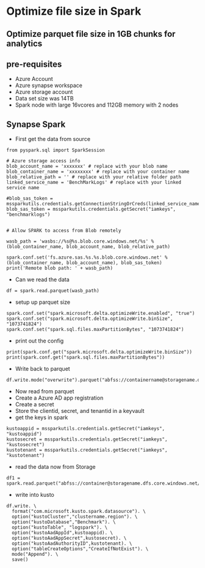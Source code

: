 # Optimize file size in Spark

## Optimize parquet file size in 1GB chunks for analytics

## pre-requisites

- Azure Account
- Azure synapse workspace
- Azure storage account
- Data set size was 14TB
- Spark node with large 16vcores and 112GB memory with 2 nodes

## Synapse Spark

- First get the data from source

```
from pyspark.sql import SparkSession

# Azure storage access info
blob_account_name = 'xxxxxxx' # replace with your blob name
blob_container_name = 'xxxxxxxx' # replace with your container name
blob_relative_path = '' # replace with your relative folder path
linked_service_name = 'BenchMarkLogs' # replace with your linked service name

#blob_sas_token = mssparkutils.credentials.getConnectionStringOrCreds(linked_service_name)
blob_sas_token = mssparkutils.credentials.getSecret("iamkeys", "benchmarklogs")


# Allow SPARK to access from Blob remotely

wasb_path = 'wasbs://%s@%s.blob.core.windows.net/%s' % (blob_container_name, blob_account_name, blob_relative_path)

spark.conf.set('fs.azure.sas.%s.%s.blob.core.windows.net' % (blob_container_name, blob_account_name), blob_sas_token)
print('Remote blob path: ' + wasb_path)
```

- Can we read the data

```
df = spark.read.parquet(wasb_path)
```

- setup up parquet size

```
spark.conf.set("spark.microsoft.delta.optimizeWrite.enabled", "true")
spark.conf.set("spark.microsoft.delta.optimizeWrite.binSize", "1073741824")
spark.conf.set("spark.sql.files.maxPartitionBytes", "1073741824")
```

- print out the config

```
print(spark.conf.get("spark.microsoft.delta.optimizeWrite.binSize"))
print(spark.conf.get("spark.sql.files.maxPartitionBytes"))
```

- Write back to parquet

```
df.write.mode("overwrite").parquet("abfss://containername@storagename.dfs.core.windows.net/bechmarklogs1/")
```

- Now read from parquet
- Create a Azure AD app registration
- Create a secret
- Store the clientid, secret, and tenantid in a keyvault
- get the keys in spark

```
kustoappid = mssparkutils.credentials.getSecret("iamkeys", "kustoappid")
kustosecret = mssparkutils.credentials.getSecret("iamkeys", "kustosecret")
kustotenant = mssparkutils.credentials.getSecret("iamkeys", "kustotenant")
```

- read the data now from Storage

```
df1 = spark.read.parquet("abfss://container@storagename.dfs.core.windows.net/bechmarklogs1/")
```

- write into kusto

```
df.write. \
  format("com.microsoft.kusto.spark.datasource"). \
  option("kustoCluster","clustername.region"). \
  option("kustoDatabase","Benchmark"). \
  option("kustoTable", "logspark"). \
  option("kustoAadAppId",kustoappid). \
  option("kustoAadAppSecret",kustosecret). \
  option("kustoAadAuthorityID",kustotenant). \
  option("tableCreateOptions","CreateIfNotExist"). \
  mode("Append"). \
  save()
```